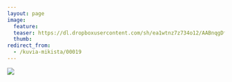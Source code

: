 ```yaml
---
layout: page
image:
  feature:
  teaser: https://dl.dropboxusercontent.com/sh/ea1wtnz7z734o12/AABnqgDf-vhAacCXuRzG1EJfa/luontokuvat/syksy/IMG26067-245px.jpg
  thumb:
redirect_from:
  - /kuvia-mikista/00019
---
```


[![](https://dl.dropboxusercontent.com/sh/ea1wtnz7z734o12/AADmbYo4F4Lc8jTq0PJpiGINa/mikin-kuvat/3/IMG26067-800px.jpg)](https://dl.dropboxusercontent.com/sh/ea1wtnz7z734o12/AAB-1R9C2G2HPnAY9SsTxpu2a/mikin-kuvat/3/IMG26067.jpg)
